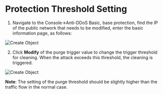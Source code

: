 # Protection Threshold Setting

1. Navigate to the Console->Anti-DDoS Basic, base protection, find the IP of the public network that needs to be modified, enter the basic information page, as follows:

![Create Object](https://github.com/jdcloudcom/en/blob/translationUse/image/Basic%20Anti-DDos/threshold01.png)

2. Click **Modify** of the purge trigger value to change the trigger threshold for cleaning. When the attack exceeds this threshold, the cleaning is triggered.

![Create Object](https://github.com/jdcloudcom/en/blob/translationUse/image/Basic%20Anti-DDos/threshold02.png)

**Note**: The setting of the purge threshold should be slightly higher than the traffic flow in the normal case.
